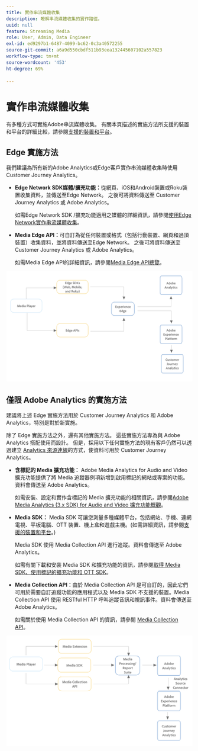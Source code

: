 ```yaml
---
title: 實作串流媒體收集
description: 瞭解串流媒體收集的實作路徑。
uuid: null
feature: Streaming Media
role: User, Admin, Data Engineer
exl-id: ed9297b1-6487-4099-bc62-0c3a40572255
source-git-commit: a6a9d550cbdf511b93eea132445607102a557823
workflow-type: tm+mt
source-wordcount: '453'
ht-degree: 69%

---
```


# 實作串流媒體收集

有多種方式可實施Adobe串流媒體收集。 有關本頁描述的實施方法所支援的裝置和平台的詳細比較，請參閱[支援的裝置和平台](/help/getting-started/supported-devices.md)。

## Edge 實施方法

我們建議為所有新的Adobe Analytics或Edge客戶實作串流媒體收集時使用Customer Journey Analytics。

* **Edge Network SDK媒體/擴充功能：**&#x200B;從網頁、iOS和Android裝置或Roku裝置收集資料，並傳送至Edge Network。 之後可將資料傳送至 Customer Journey Analytics 或 Adobe Analytics。

  如需Edge Network SDK /擴充功能適用之媒體的詳細資訊，請參閱[使用Edge Network實作串流媒體收集](/help/implementation/edge/implementation-edge.md)。

* **Media Edge API：**&#x200B;可自訂為從任何裝置或格式（包括行動裝置、網頁和過頂裝置）收集資料，並將資料傳送至Edge Network。 之後可將資料傳送至 Customer Journey Analytics 或 Adobe Analytics。

  如需Media Edge API的詳細資訊，請參閱[Media Edge API總覽](https://developer.adobe.com/cja-apis/docs/endpoints/media-edge/)。

![CJA 工作流程](assets/streaming-media-edge.png)

## 僅限 Adobe Analytics 的實施方法

建議將上述 Edge 實施方法用於 Customer Journey Analytics 和 Adobe Analytics，特別是對於新實施。

除了 Edge 實施方法之外，還有其他實施方法。 這些實施方法專為與 Adobe Analytics 搭配使用而設計。 但是，採用以下任何實施方法的現有客戶仍然可以透過建立 [Analytics 來源連線](https://experienceleague.adobe.com/docs/experience-platform/sources/ui-tutorials/create/adobe-applications/analytics.html?lang=zh-Hant)的方式，使資料可用於 Customer Journey Analytics。

* **含標記的 Media 擴充功能：** Adobe Media Analytics for Audio and Video 擴充功能提供了將 Media 追蹤器例項新增到啟用標記的網站或專案的功能。資料會傳送至 Adobe Analytics。

  如需安裝、設定和實作含標記的 Media 擴充功能的相關資訊，請參閱[Adobe Media Analytics (3.x SDK) for Audio and Video 擴充功能概觀](https://experienceleague.adobe.com/docs/experience-platform/tags/extensions/client/media-analytics-3x/overview.html?lang=zh-Hant)。

* **Media SDK：** Media SDK 可讓您測量多種媒體平台，包括網站、手機、連網電視、平板電腦、OTT 裝置、機上盒和遊戲主機。(如需詳細資訊，請參閱[支援的裝置和平台](/help/getting-started/supported-devices.md)。)

  Media SDK 使用 Media Collection API 進行追蹤。資料會傳送至 Adobe Analytics。

  如需有關下載和安裝 Media SDK 和擴充功能的資訊，請參閱[取得 Media SDK、使用標記的擴充功能和 OTT SDK](/help/getting-started/download-sdks.md)。

* **Media Collection API：**&#x200B;由於 Media Collection API 是可自訂的，因此它們可用於需要自訂追蹤功能的應用程式以及 Media SDK 不支援的裝置。Media Collection API 使用 RESTful HTTP 呼叫追蹤音訊和視訊事件。資料會傳送至 Adobe Analytics。

  如需關於使用 Media Collection API 的資訊，請參閱 [Media Collection API](media-collection-api/mc-api-overview.md)。


![Analytics 工作流程](assets/analytics-implementation.png)

<!--
(Not sure if we need the following paragraph and graphic. Paragraph is somewhat redundant with the intro paragraph of this article)
Choose the implementation method depending on the supported platforms. Some players are not supported by the Media SDKs or the Adobe Experience Platform Media Extensions. The Media Collection APIs provide a way to support those players. For information on supported devices, see [Supported devices and platforms](/help/getting-started/supported-devices.md).

![Media Flow](media-sdk/assets/choose-media-flow2.png)
-->
